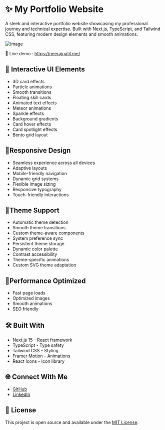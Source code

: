 # ✨ My Portfolio Website

A sleek and interactive portfolio website showcasing my professional journey and technical expertise. Built with Next.js, TypeScript, and Tailwind CSS, featuring modern design elements and smooth animations.

![image](https://github.com/user-attachments/assets/1ff6e044-a361-4c4d-a513-1f4bab414b5a)

🔗 Live demo : https://neerajpatil.me/


## 🌟 Interactive UI Elements

- 3D card effects
- Particle animations
- Smooth transitions
- Floating skill cards
- Animated text effects
- Meteor animations
- Sparkle effects
- Background gradients
- Card hover effects
- Card spotlight effects
- Bento grid layout

## 🌟Responsive Design

- Seamless experience across all devices
- Adaptive layouts
- Mobile-friendly navigation
- Dynamic grid systems
- Flexible image sizing
- Responsive typography
- Touch-friendly interactions

## 🌟Theme Support

- Automatic theme detection
- Smooth theme transitions
- Custom theme-aware components
- System preference sync
- Persistent theme storage
- Dynamic color palette
- Contrast accessibility
- Theme-specific animations
- Custom SVG theme adaptation

## 🌟Performance Optimized

- Fast page loads
- Optimized images
- Smooth animations
- SEO friendly

## 🛠️ Built With

- Next.js 15 - React framework
- TypeScript - Type safety
- Tailwind CSS - Styling
- Framer Motion - Animations
- React Icons - Icon library

## 🌐 Connect With Me

- [GitHub](https://github.com/neeeraj1999)
- [LinkedIn](https://www.linkedin.com/in/neeraj-patil-76278816b/)

## 📄 License

This project is open source and available under the [MIT License](LICENSE).

